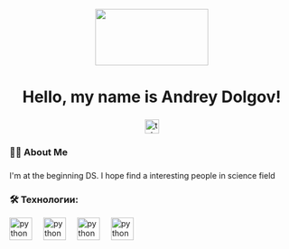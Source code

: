<br clear="both">

<div align="center">
  <img height="100" width="200" src="https://raw.githubusercontent.com/gist/luckyRajputana/803618fcc279cc609348b4fc5abf6629/raw/c53d42f6943ae4da0f2cb0bb31370b6195794fe4/Aboutme.gif"  />
</div>

###

<h1 align="center">Hello, my name is Andrey Dolgov!</h1>

###

<div align="center">
  <a href="https://t.me/dolgov_andrey" target="_blank">
    <img src="https://img.shields.io/static/v1?message=Telegram&logo=telegram&label=&color=2CA5E0&logoColor=white&labelColor=&style=for-the-badge" height="25" alt="telegram logo"  />
  </a>
</div>

<h3 align="left">👩‍💻  About Me</h3>

###

<p align="left">I'm at the beginning DS. I hope find a interesting people in science field</p>

###

<h3 align="left">🛠 Технологии:</h3>

<div align="left">
  <img src="https://skillicons.dev/icons?i=py" height="40" alt="python logo"  />
  <img width="12" />
    <img src="https://skillicons.dev/icons?i=git" height="40" alt="python logo"  />
  <img width="12" />
      <img src="https://skillicons.dev/icons?i=discord" height="40" alt="python logo"  />
  <img width="12" />
        <img src="https://skillicons.dev/icons?i=elasticsearch" height="40" alt="python logo"  />
  <img width="12" />
</div>



<!--
**ADanUser/ADanUser** is a ✨ _special_ ✨ repository because its `README.md` (this file) appears on your GitHub profile.

Here are some ideas to get you started:

- 🔭 I’m currently working on ...
- 🌱 I’m currently learning ...
- 👯 I’m looking to collaborate on ...
- 🤔 I’m looking for help with ...
- 💬 Ask me about ...
- 📫 How to reach me: ...
- 😄 Pronouns: ...
- ⚡ Fun fact: ...
-->
